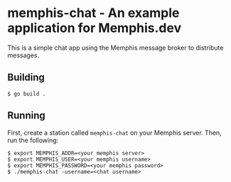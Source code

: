 # memphis-chat - An example application for Memphis.dev

This is a simple chat app using the Memphis message broker to distribute messages.

## Building

```console
$ go build .
```

## Running

First, create a station called `memphis-chat` on your Memphis server. Then, run the following:

```console
$ export MEMPHIS_ADDR=<your memphis server>
$ export MEMPHIS_USER=<your memphis username>
$ export MEMPHIS_PASSWORD=<your memphis password>
$ ./memphis-chat -username=<chat username>
```
